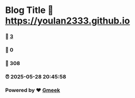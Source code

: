 # Blog Title :link: https://youlan2333.github.io 
### :page_facing_up: [3](https://youlan2333.github.io/tag.html) 
### :speech_balloon: 0 
### :hibiscus: 308 
### :alarm_clock: 2025-05-28 20:45:58 
### Powered by :heart: [Gmeek](https://github.com/Meekdai/Gmeek)
